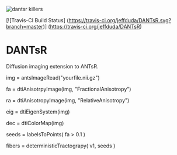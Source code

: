 ![dantsr killers](http://www.picslyrics.net/images/255741-the-killers-are-we-human-or-are-we-dancer.jpg)

 [![Travis-CI Build Status] (https://travis-ci.org/jeffduda/DANTsR.svg?branch=master)] (https://travis-ci.org/jeffduda/DANTsR)

# DANTsR
Diffusion imaging extension to ANTsR.

img = antsImageRead("yourfile.nii.gz")

fa = dtiAnisotrpyImage(img, "FractionalAnisotropy")

ra = dtiAnisotropyImage(img, "RelativeAnisotropy")

eig = dtiEigenSystem(img)

dec = dtiColorMap(img)

seeds = labelsToPoints( fa > 0.1 )

fibers = deterministicTractograpy( v1, seeds )
